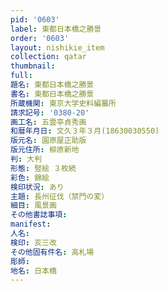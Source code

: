 ```yaml
---
pid: '0603'
label: 東都日本橋之勝景
order: '0603'
layout: nishikie_item
collection: qatar
thumbnail: 
full: 
題名: 東都日本橋之勝景
書名: 東都日本橋之勝景
所蔵機関: 東京大学史料編纂所
請求記号: '0380-20'
画工名: 五雲亭貞秀画
和暦年月日: 文久３年３月(18630030550)
版元名: 園原屋正助版
版元住所: 柳原新地
判: 大判
形態: 竪絵 ３枚続
彩色: 錦絵
検印状況: あり
主題: 長州征伐（禁門の変）
細目: 風景画
その他書誌事項: 
manifest: 
人名: 
検印: 亥三改
その他固有件名: 高札場
彫師: 
地名: 日本橋
---
```


